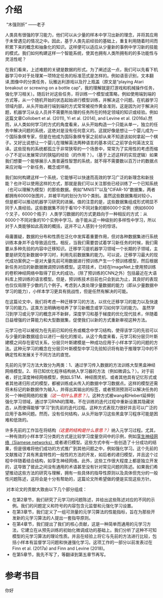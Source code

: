 # 介绍

​																																							“木强则折”  ——老子

​		人类具有很强的学习能力，他们可以从少量的样本中学习出新的理念，并将其应用于未曾遇见的情况之中。因此，基于人类先前经验的基础上，重复利用随着时间而积累下来的概念和抽象化的知识。这样便可以适应从少量新的事例中学习新的技能的模式。我们如何构建这样一个智能系统，使其也拥有人类所拥有的的多功能性与灵活性呢？

​		在我们看来，上述难题的关键是数据的形式。为了阐述这一点，我们可以先看下机器学习中对于处理某一项特定任务的标准范式是怎样的。例如语音识别，文本翻译,图像中的分类任务，玩雅达利游戏以及拧上瓶盖（原文是“playing Atari breakout or screwing on a bottle cap”，我的理解就是打游戏和机械操作任务，强化学习相关）。随后针对这些任务，将训练一个模型或策略，例如使用端到端的方式等，从一个随机开始的状态起始进行模型训练，并解决这个问题。在机器学习领域内部，从头开始进行端到端的方式常常被视作黄金准则，这是因为对于解决问题，机器学习从业人员并不需要所处理的任务所在的特定领域的知识或经验。例如这篇文章Collobert et al. (2011), Yi et al. (2014), and Levine et al. (2016a).然而，从人类如何学习的方式的角度看来，从头开始构造一个只能从单一，独立的任务中解决问题的系统，这绝对是没有任何意义的。这就好像是想让一个婴儿成为一个国际象棋专家，但是在他成为国际象棋专家之前却从来不知道该如何拿起一个棋子。又好比说想让一个婴儿在理解英法两种语言的基本词汇之前学会何英法文互译。这些现有的系统都孤立于非常狭窄的一个场景中，常常为了实用性的考虑而缩小了不足以发展常识的狭隘的经验（的作用？）。（基于上述这样的实现逻辑）如果我们想要一个能够展示人类普遍性智慧的系统，就不得不需要数以百万计的数据点来应对每一个新任务，概念或环境。

​		我们如何构建这样一个系统，它能够可以快速而高效的学习广泛的新理念和新技能？也许可以使用这样的方式，那就是我们可以关注那些已经训练了一个已知系统（也可以理解为模型）的那些数据。例如"MNIST"以及"CIFAR-10"数据集，两者都拥有60000张图片，并被平均的划分为10个类别。虽然这些数据集相对较小，但是都可以推动机器学习研究的进展。值的注意的是，这些数据集组成形式明显不同于人类经验。这些数据集不同于看10个不同对象的额6000个实例（例如6000个叉子，6000个瓶子）人类学习数据的的方式更趋向于一种相反的方式：从6000个不同对象的10个实例中学习。由于能从这一种级别的多样性中学习，所以对于人类能够如此高效的概括，这并不让人感到十分的惊讶。

​		毋庸置疑，数据的分布和性质在泛化中发挥着重要作用，但对各种数据集进行系统训练本身并不会导致适应性。相反，当我们需要尝试着学习新任务的时候，我们需要从多种先验的内容中迁移知识。迁移学习是机器学习领域一个长期的子领域，主要是研究在新数据中学习时，利用先前数据集的能力。可以说，迁移学习最大的现代成功案例之一是对大量先前可用数据进行预训练产生一个预训练模型，然后根据新任务对应的新数据微调预训练模型。这项技术，已经在ImageNet上使用预训练的卷积神经网络中取得了巨大的成功，（除了预训练的CNN之外）包括最近在大语料库上预训练的语言模型。但是，预训练技术目前也只会到此为止，其良好的表现也仅仅局限于少数的几个例子。考虑到人类处理少量数据的能力（即从少量数据中学习的能力），小样本学习更具有挑战性，但是任然有解决的可能。

​		在这篇论文中，我们将考虑一种迁移学习的方法，以优化迁移学习的能力以及快速学习的能力。这类方法明确地培养了学习新概念或学习如何学习的能力。 虽然学习到学习或元学习的概念并不新鲜，深度学习和基于梯度的优化现代技术，伴随着日益增强的计算能力和大型数据集，促使我们以新的方式重新审视这种方法。

​		元学习也可以被视为在先前已知的任务或概念中学习结构，使得该学习的先验可以与少量的新数据组合以进行一般化的推论。从这个角度来看，元学习和分层贝叶斯建模之间存在密切关系，分层贝叶斯建模是一种成功应用于小样本学习的问题的方法。这种元学习的概念在分层贝叶斯模型中学习先验知识将有助于推理学习中的不确定性和发展关于不同方法的直觉。

​		先前的元学习方法大致分为两类：1、通过学习传入数据的方法训练大型黑盒神经网络模型。2、将已知优化程序结构纳入学习器的方法（例如微调么？）。对于前者，好比深度神经网络模型，例如LSTM、神经图灵机、或者其他具有记忆形式或者其他递归形式的模型，都被训练成从传入的数据中学习数据点。这样的模型还需将未标记的新数据作为输入，并得出其输出的标签，或者预测预测可以解决任务的另一个神经网络的权重<font color="#dd0000">*（这一句什么意思？）*</font>。这种方式被wang和Hebert延伸到强化学习领域，通过学习RNN的策略，不在训练的迭代过程中重新设置其隐藏状态，从而使得能够“学习”到先前的迭代过程。这种方式表现力很好并且可以广泛的应用于各种问题。然而，没有任何结构，从头开始学习这些黑盒学习程序可能是困难和低效的。

​		许多先前的工作旨在将结构<font color="#dd0000">*（这里的结构是什么意思？）*</font>纳入元学习过程。尤其，一种有效的小样本学习分类的方式是比较学习度量空间中的示例，例如[孪生神经网络（Siamese networks）](https://zhuanlan.zhihu.com/p/35040994)或者递归模型。这些方式中有一些创造了十分成功的结果，但是很难将他们成功的方式推广到其他问题之中，例如强化学习。这个先前的文献推动了具有黑盒特性的一般性的方法的开发，如后者的递归模型，并且这个过程中伴随着结合结构，如孪生神经网络。此外，这些工作很大程度上都是独立开发的，这导致了彼此之间没有通用的术语甚至没有针对常见问题的陈述。如果我们希望推动这些方法的研究与理解，拥有一些具体的指导性原则以及具体但充分的一般性问题陈述，这将会是十分有帮助的，这篇论文所希望做的便是实现这些方针。

​		对本论文的贡献大致由以下几个部分组成：

- 在第2章节，我们研究了元学习的问题陈述，并给出这些陈述对应的不同的示例。我们的问题定义和符号的内容包含元监督和元强化学习设置。
- 在第3章节，我们定义了一组可测量的元学习算法的性能指标，旨在为那些开发新的元学习算法的人提出一套指导原则。
- 在第4章节，我们提出了我们的核心贡献，这是一种简单而通用的元学习方法，它建立在从预先训练的初始化微调成功的基础上。我们分析了这种不可知模型的元学习算法的理论性质。并且在经验上将它与先前的方法进行比较，包括小样本有监督学习问题和快速强化学习。这项工作的一部分以前发表过在Finn et al. (2017a) and Finn and Levine (2018)。
- 在第5章节，我先不写了，等翻译到第五章节再写。























































# 参考书目



你好

